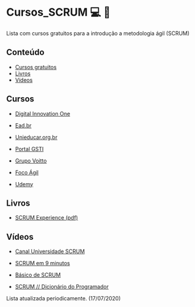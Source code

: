 # Cursos_SCRUM 💻 📓
Lista com cursos gratuitos para a introdução a metodologia ágil (SCRUM)

## Conteúdo

<!-- 
	generated by readme-toc
	npm i -g readme-toc
	to generate just run `toc`
-->

<!-- toc -->

  
  * [Cursos gratuitos](#cursos)
  * [Livros](#livros)
  * [Vídeos](#vídeos)

<!-- toc stop -->


## Cursos

- [Digital Innovation One](https://digitalinnovation.one/sign-in?redirect=/course/projetos-ageis-com-scrum/learning/aea1ea26-fd56-417d-8272-6e15253f4405/)

- [Ead.br](https://loja.ead.br/curso-gratis/metodologia-de-desenvolvimento-agil?gclid=CjwKCAjwxLH3BRApEiwAqX9arbgbNdXH0hTVGdOh-mQwlxwEC5PF5_JZuRlKK6KWyW8Pbh3pbOMVjBoCOAMQAvD_BwE)

- [Unieducar.org.br](https://unieducar.org.br/catalogo/curso-gratis/formacao-completa-em-scrum-planejamento-e-gestao-agil-de-projetos-gratuito)

- [Portal GSTI](https://www.portalgsti.com.br/cursos/curso-gratuito-online-de-scrum/)

- [Grupo Voitto](https://www.voitto.com.br/digital/introducao-agile-scrum)

- [Foco Ágil](http://www.focoagil.com.br/?gclid=CjwKCAjwmMX4BRAAEiwA-zM4JlKXrPFrDnZasMsCoYo3EIvQdF8cmW_mv3JWHdqunu89aA14EYtqsxoCqg0QAvD_BwE)

- [Udemy](https://www.udemy.com/course/curso-scrum-basico-para-todos/)

## Livros

- [SCRUM Experience (pdf)](https://www.rildosan.com/2009/06/scrum-experience-o-tutorial-scrum.html)

## Vídeos


- [Canal Universidade SCRUM](https://www.youtube.com/channel/UCovFs23papMp3rx6bJ1ordA)

- [SCRUM em 9 minutos](https://www.youtube.com/watch?v=XfvQWnRgxG0)

- [Básico de SCRUM](https://www.youtube.com/watch?v=o34Vj3O-mN4)

- [SCRUM // Dicionário do Programador](https://www.youtube.com/watch?v=3aCww_1RnL0)




Lista atualizada periodicamente. (17/07/2020)


